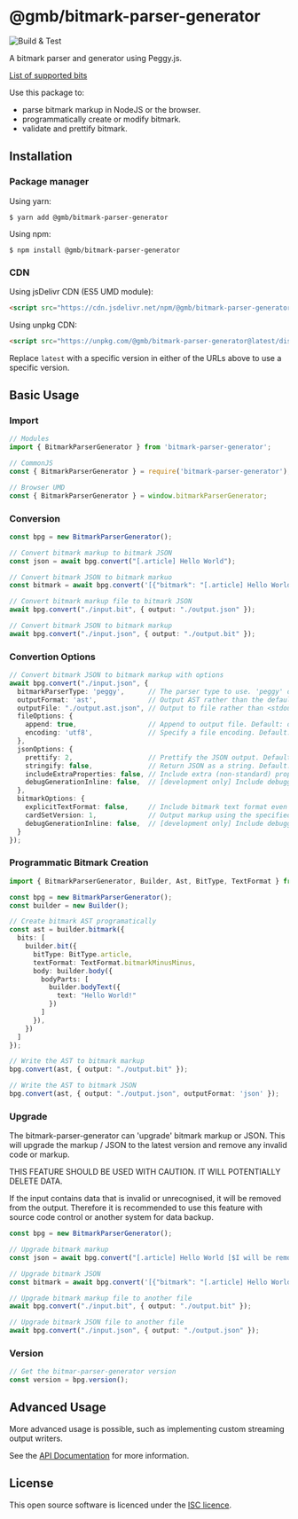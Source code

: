 @gmb/bitmark-parser-generator
================

![Build & Test](https://github.com/getMoreBrain/bitmark-parser-generator/actions/workflows/build-test.yml/badge.svg?branch=main)

A bitmark parser and generator using Peggy.js.

[List of supported bits](./SUPPORTED_BITS.md)

Use this package to:
- parse bitmark markup in NodeJS or the browser.
- programmatically create or modify bitmark.
- validate and prettify bitmark.

## Installation

### Package manager

Using yarn:
```
$ yarn add @gmb/bitmark-parser-generator
```

Using npm:
```
$ npm install @gmb/bitmark-parser-generator
```

### CDN

Using jsDelivr CDN (ES5 UMD module):

```html
<script src="https://cdn.jsdelivr.net/npm/@gmb/bitmark-parser-generator@latest/dist/browser/bitmark-parser-generator.min.js"></script>
```

Using unpkg CDN:

```html
<script src="https://unpkg.com/@gmb/bitmark-parser-generator@latest/dist/browser/bitmark-parser-generator.min.js"></script>
```

Replace `latest` with a specific version in either of the URLs above to use a specific version.

## Basic Usage


### Import

```ts
// Modules
import { BitmarkParserGenerator } from 'bitmark-parser-generator';

// CommonJS
const { BitmarkParserGenerator } = require('bitmark-parser-generator');

// Browser UMD
const { BitmarkParserGenerator } = window.bitmarkParserGenerator;
```

### Conversion

```ts
const bpg = new BitmarkParserGenerator();

// Convert bitmark markup to bitmark JSON
const json = await bpg.convert("[.article] Hello World");

// Convert bitmark JSON to bitmark markuo
const bitmark = await bpg.convert('[{"bitmark": "[.article] Hello World","bit": { "type": "article", "format": "bitmark--", "body": "Hello World" }}]');

// Convert bitmark markup file to bitmark JSON
await bpg.convert("./input.bit", { output: "./output.json" });

// Convert bitmark JSON to bitmark markup
await bpg.convert("./input.json", { output: "./output.bit" });
```

### Convertion Options

```ts
// Convert bitmark JSON to bitmark markup with options
await bpg.convert("./input.json", {
  bitmarkParserType: 'peggy',      // The parser type to use. 'peggy' or 'antlr'. Default: 'peggy'
  outputFormat: 'ast',             // Output AST rather than the default output. Default: automatic
  outputFile: "./output.ast.json", // Output to file rather than <stdout>. Default: <stdout>
  fileOptions: {
    append: true,                  // Append to output file. Default: overwrite
    encoding: 'utf8',              // Specify a file encoding. Default: 'utf8'
  },
  jsonOptions: {
    prettify: 2,                   // Prettify the JSON output. Default: not prettified
    stringify: false,              // Return JSON as a string. Default: plain JS object
    includeExtraProperties: false, // Include extra (non-standard) properties from the markup in the JSON: Default: ignore
    debugGenerationInline: false,  // [development only] Include debugging tags in the generated output. Default: false
  },
  bitmarkOptions: {
    explicitTextFormat: false,     // Include bitmark text format even when it is the default (bitmark--). Default: false
    cardSetVersion: 1,             // Output markup using the specified cardSet format. Default: 1
    debugGenerationInline: false,  // [development only] Include debugging tags in the generated output. Default: false
  }
});
```

### Programmatic Bitmark Creation

```ts
import { BitmarkParserGenerator, Builder, Ast, BitType, TextFormat } from 'bitmark-parser-generator';

const bpg = new BitmarkParserGenerator();
const builder = new Builder();

// Create bitmark AST programatically
const ast = builder.bitmark({
  bits: [
    builder.bit({
      bitType: BitType.article,
      textFormat: TextFormat.bitmarkMinusMinus,
      body: builder.body({
        bodyParts: [
          builder.bodyText({
            text: "Hello World!"
          })
        ]
      }),
    })
  ]
});

// Write the AST to bitmark markup
bpg.convert(ast, { output: "./output.bit" });

// Write the AST to bitmark JSON
bpg.convert(ast, { output: "./output.json", outputFormat: 'json' });
```


### Upgrade

The bitmark-parser-generator can 'upgrade' bitmark markup or JSON. This will upgrade the markup / JSON to the latest
version and remove any invalid code or markup.

THIS FEATURE SHOULD BE USED WITH CAUTION. IT WILL POTENTIALLY DELETE DATA.

If the input contains data that is invalid or unrecognised, it will be removed from the output. Therefore it is
recommended to use this feature with source code control or another system for data backup.

```ts
const bpg = new BitmarkParserGenerator();

// Upgrade bitmark markup
const json = await bpg.convert("[.article] Hello World [$I will be removed as I am invalid]");

// Upgrade bitmark JSON
const bitmark = await bpg.convert('[{"bitmark": "[.article] Hello World","bit": { "type": "article", "format": "bitmark--", "body": "Hello World", unknownProperty: "Will be removed" }}]');

// Upgrade bitmark markup file to another file
await bpg.convert("./input.bit", { output: "./output.bit" });

// Upgrade bitmark JSON file to another file
await bpg.convert("./input.json", { output: "./output.json" });
```


### Version

```ts
// Get the bitmar-parser-generator version
const version = bpg.version();

```



## Advanced Usage

More advanced usage is possible, such as implementing custom streaming output writers.

See the [API Documentation](docs/API.md) for more information.

## License

This open source software is licenced under the [ISC licence](https://opensource.org/license/isc-license-txt).
